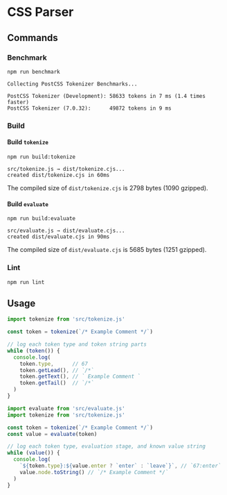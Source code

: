 # CSS Parser

## Commands

### Benchmark

```shell
npm run benchmark
```

```
Collecting PostCSS Tokenizer Benchmarks...

PostCSS Tokenizer (Development): 58633 tokens in 7 ms (1.4 times faster)
PostCSS Tokenizer (7.0.32):      49872 tokens in 9 ms
```

### Build

#### Build `tokenize`

```shell
npm run build:tokenize
```

```
src/tokenize.js → dist/tokenize.cjs...
created dist/tokenize.cjs in 60ms
```

The compiled size of `dist/tokenize.cjs` is 2798 bytes (1090 gzipped).

#### Build `evaluate`

```shell
npm run build:evaluate
```

```
src/evaluate.js → dist/evaluate.cjs...
created dist/evaluate.cjs in 90ms
```

The compiled size of `dist/evaluate.cjs` is 5685 bytes (1251 gzipped).

### Lint

```shell
npm run lint
```

## Usage

```js
import tokenize from 'src/tokenize.js'

const token = tokenize(`/* Example Comment */`)

// log each token type and token string parts
while (token()) {
  console.log(
    token.type,      // 67
    token.getLead(), // `/*`
    token.getText(), // ` Example Comment `
    token.getTail()  // `/*`
  )
}
```

```js
import evaluate from 'src/evaluate.js'
import tokenize from 'src/tokenize.js'

const token = tokenize(`/* Example Comment */`)
const value = evaluate(token)

// log each token type, evaluation stage, and known value string
while (value()) {
  console.log(
    `${token.type}:${value.enter ? `enter` : `leave`}`, // `67:enter`
    value.node.toString() // `/* Example Comment */`
  )
}
```
